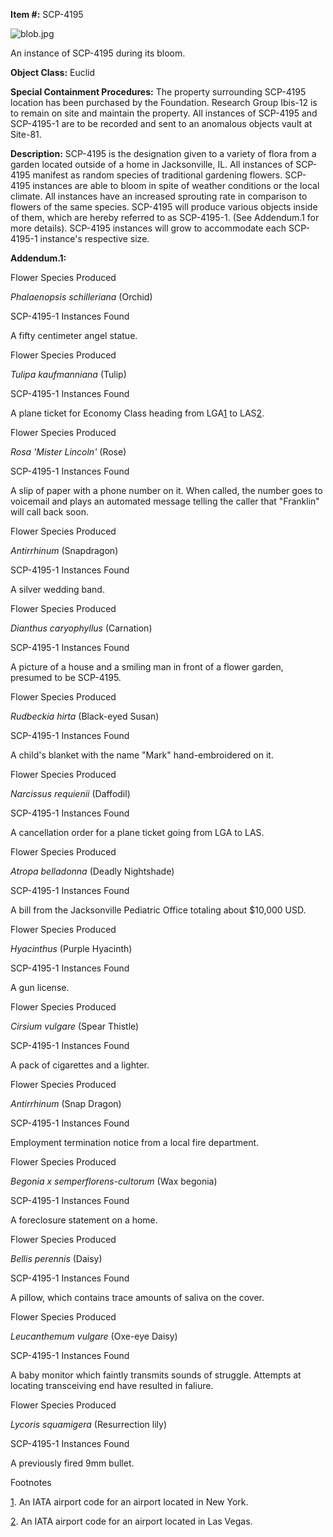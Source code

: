 **Item #:** SCP-4195

![blob.jpg](http://scp-wiki.wdfiles.com/local--files/scp-4195/blob.jpg)

An instance of SCP-4195 during its bloom.

**Object Class:** Euclid

**Special Containment Procedures:** The property surrounding SCP-4195 location has been purchased by the Foundation. Research Group Ibis-12 is to remain on site and maintain the property. All instances of SCP-4195 and SCP-4195-1 are to be recorded and sent to an anomalous objects vault at Site-81.

**Description:** SCP-4195 is the designation given to a variety of flora from a garden located outside of a home in Jacksonville, IL. All instances of SCP-4195 manifest as random species of traditional gardening flowers. SCP-4195 instances are able to bloom in spite of weather conditions or the local climate. All instances have an increased sprouting rate in comparison to flowers of the same species. SCP-4195 will produce various objects inside of them, which are hereby referred to as SCP-4195-1. (See Addendum.1 for more details). SCP-4195 instances will grow to accommodate each SCP-4195-1 instance's respective size.

**Addendum.1:**

Flower Species Produced

_Phalaenopsis schilleriana_ (Orchid)

SCP-4195-1 Instances Found

A fifty centimeter angel statue.

Flower Species Produced

_Tulipa kaufmanniana_ (Tulip)

SCP-4195-1 Instances Found

A plane ticket for Economy Class heading from LGA[1](javascript:;) to LAS[2](javascript:;).

Flower Species Produced

_Rosa 'Mister Lincoln'_ (Rose)

SCP-4195-1 Instances Found

A slip of paper with a phone number on it. When called, the number goes to voicemail and plays an automated message telling the caller that "Franklin" will call back soon.

Flower Species Produced

_Antirrhinum_ (Snapdragon)

SCP-4195-1 Instances Found

A silver wedding band.

Flower Species Produced

_Dianthus caryophyllus_ (Carnation)

SCP-4195-1 Instances Found

A picture of a house and a smiling man in front of a flower garden, presumed to be SCP-4195.

Flower Species Produced

_Rudbeckia hirta_ (Black-eyed Susan)

SCP-4195-1 Instances Found

A child's blanket with the name "Mark" hand-embroidered on it.

Flower Species Produced

_Narcissus requienii_ (Daffodil)

SCP-4195-1 Instances Found

A cancellation order for a plane ticket going from LGA to LAS.

Flower Species Produced

_Atropa belladonna_ (Deadly Nightshade)

SCP-4195-1 Instances Found

A bill from the Jacksonville Pediatric Office totaling about $10,000 USD.

Flower Species Produced

_Hyacinthus_ (Purple Hyacinth)

SCP-4195-1 Instances Found

A gun license.

Flower Species Produced

_Cirsium vulgare_ (Spear Thistle)

SCP-4195-1 Instances Found

A pack of cigarettes and a lighter.

Flower Species Produced

_Antirrhinum_ (Snap Dragon)

SCP-4195-1 Instances Found

Employment termination notice from a local fire department.

Flower Species Produced

_Begonia x semperflorens-cultorum_ (Wax begonia)

SCP-4195-1 Instances Found

A foreclosure statement on a home.

Flower Species Produced

_Bellis perennis_ (Daisy)

SCP-4195-1 Instances Found

A pillow, which contains trace amounts of saliva on the cover.

Flower Species Produced

_Leucanthemum vulgare_ (Oxe-eye Daisy)

SCP-4195-1 Instances Found

A baby monitor which faintly transmits sounds of struggle. Attempts at locating transceiving end have resulted in faliure.

Flower Species Produced

_Lycoris squamigera_ (Resurrection lily)

SCP-4195-1 Instances Found

A previously fired 9mm bullet.

Footnotes

[1](javascript:;). An IATA airport code for an airport located in New York.

[2](javascript:;). An IATA airport code for an airport located in Las Vegas.